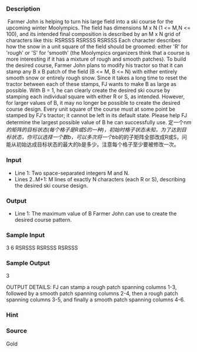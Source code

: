 
### Description
 Farmer John is helping to turn his large field into a ski course for the upcoming winter Moolympics.  The field has dimensions M x N (1 <= M,N <= 100), and its intended final composition is described by an M x N grid of characters like this:  RSRSSS RSRSSS RSRSSS  Each character describes how the snow in a unit square of the field should be groomed: either 'R' for 'rough' or 'S' for 'smooth' (the Moolympics organizers think that a course is more interesting if it has a mixture of rough and smooth patches).    To build the desired course, Farmer John plans to modify his tractor so that it can stamp any B x B patch of the field (B <= M, B <= N) with either entirely smooth snow or entirely rough snow.  Since it takes a long time to reset the tractor between each of these stamps, FJ wants to make B as large as possible.  With B = 1, he can clearly create the desired ski course by stamping each individual square with either R or S, as intended.  However, for larger values of B, it may no longer be possible to create the desired course design.  Every unit square of the course must at some point be stamped by FJ's tractor; it cannot be left in its default state.  Please help FJ determine the largest possible value of B he can successfully use.
定一个n*m的矩阵的目标状态(每个格子是R或S的一种)，初始时格子状态未知，为了达到目标状态，你可以选择一个数b，可以多次将一个b*b的的子矩阵全部改成R或S，问能从初始达成目标状态的最大的b是多少。注意每个格子至少要被修改一次。
### Input
* Line 1: Two space-separated integers M and N.  
* Lines 2..M+1: M lines of exactly N characters (each R or S),         describing the desired ski course design. 
### Output
* Line 1: The maximum value of B Farmer John can use to create the         desired course pattern.
### Sample Input
3 6 
RSRSSS 
RSRSSS 
RSRSSS
### Sample Output
3 

OUTPUT DETAILS: FJ can stamp a rough patch spanning columns 1-3, followed by a smooth
 patch spanning columns 2-4, then a rough patch spanning columns 3-5, and finally a smooth 
patch spanning columns 4-6.
### Hint

### Source
Gold